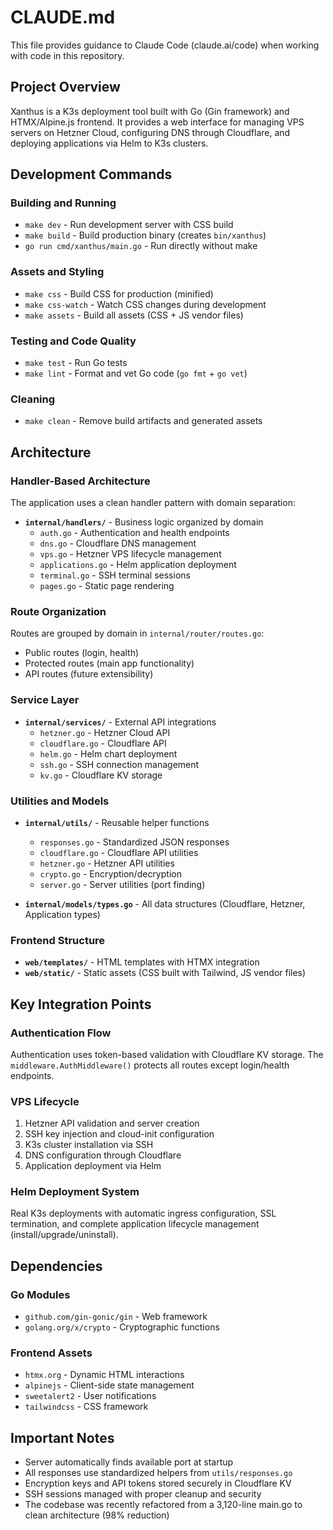 # CLAUDE.md

This file provides guidance to Claude Code (claude.ai/code) when working with code in this repository.

## Project Overview

Xanthus is a K3s deployment tool built with Go (Gin framework) and HTMX/Alpine.js frontend. It provides a web interface for managing VPS servers on Hetzner Cloud, configuring DNS through Cloudflare, and deploying applications via Helm to K3s clusters.

## Development Commands

### Building and Running
- `make dev` - Run development server with CSS build
- `make build` - Build production binary (creates `bin/xanthus`)
- `go run cmd/xanthus/main.go` - Run directly without make

### Assets and Styling
- `make css` - Build CSS for production (minified)
- `make css-watch` - Watch CSS changes during development
- `make assets` - Build all assets (CSS + JS vendor files)

### Testing and Code Quality
- `make test` - Run Go tests
- `make lint` - Format and vet Go code (`go fmt` + `go vet`)

### Cleaning
- `make clean` - Remove build artifacts and generated assets

## Architecture

### Handler-Based Architecture
The application uses a clean handler pattern with domain separation:

- **`internal/handlers/`** - Business logic organized by domain
  - `auth.go` - Authentication and health endpoints
  - `dns.go` - Cloudflare DNS management
  - `vps.go` - Hetzner VPS lifecycle management
  - `applications.go` - Helm application deployment
  - `terminal.go` - SSH terminal sessions
  - `pages.go` - Static page rendering

### Route Organization
Routes are grouped by domain in `internal/router/routes.go`:
- Public routes (login, health)
- Protected routes (main app functionality)
- API routes (future extensibility)

### Service Layer
- **`internal/services/`** - External API integrations
  - `hetzner.go` - Hetzner Cloud API
  - `cloudflare.go` - Cloudflare API
  - `helm.go` - Helm chart deployment
  - `ssh.go` - SSH connection management
  - `kv.go` - Cloudflare KV storage

### Utilities and Models
- **`internal/utils/`** - Reusable helper functions
  - `responses.go` - Standardized JSON responses
  - `cloudflare.go` - Cloudflare API utilities
  - `hetzner.go` - Hetzner API utilities
  - `crypto.go` - Encryption/decryption
  - `server.go` - Server utilities (port finding)

- **`internal/models/types.go`** - All data structures (Cloudflare, Hetzner, Application types)

### Frontend Structure
- **`web/templates/`** - HTML templates with HTMX integration
- **`web/static/`** - Static assets (CSS built with Tailwind, JS vendor files)

## Key Integration Points

### Authentication Flow
Authentication uses token-based validation with Cloudflare KV storage. The `middleware.AuthMiddleware()` protects all routes except login/health endpoints.

### VPS Lifecycle
1. Hetzner API validation and server creation
2. SSH key injection and cloud-init configuration
3. K3s cluster installation via SSH
4. DNS configuration through Cloudflare
5. Application deployment via Helm

### Helm Deployment System
Real K3s deployments with automatic ingress configuration, SSL termination, and complete application lifecycle management (install/upgrade/uninstall).

## Dependencies

### Go Modules
- `github.com/gin-gonic/gin` - Web framework
- `golang.org/x/crypto` - Cryptographic functions

### Frontend Assets
- `htmx.org` - Dynamic HTML interactions
- `alpinejs` - Client-side state management
- `sweetalert2` - User notifications
- `tailwindcss` - CSS framework

## Important Notes

- Server automatically finds available port at startup
- All responses use standardized helpers from `utils/responses.go`
- Encryption keys and API tokens stored securely in Cloudflare KV
- SSH sessions managed with proper cleanup and security
- The codebase was recently refactored from a 3,120-line main.go to clean architecture (98% reduction)